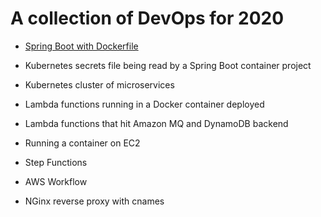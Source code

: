 # A collection of DevOps for 2020 

- [Spring Boot with Dockerfile](spring-boot-dockerfile.md)

- Kubernetes secrets file being read by a Spring Boot container project

- Kubernetes cluster of microservices

- Lambda functions running in a Docker container deployed

- Lambda functions that hit Amazon MQ and DynamoDB backend

- Running a container on EC2

- Step Functions

- AWS Workflow

- NGinx reverse proxy with cnames
